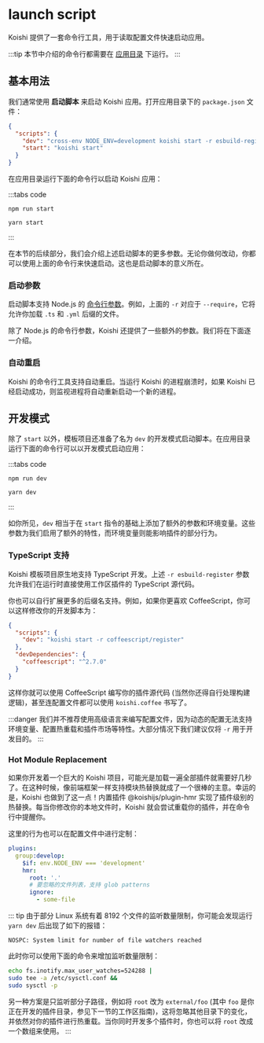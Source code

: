 # launch script

Koishi 提供了一套命令行工具，用于读取配置文件快速启动应用。

:::tip
本节中介绍的命令行都需要在 [应用目录](./config.md#应用目录) 下运行。
:::

## 基本用法

我们通常使用 **启动脚本** 来启动 Koishi 应用。打开应用目录下的 `package.json` 文件：

```json title=package.json
{
  "scripts": {
    "dev": "cross-env NODE_ENV=development koishi start -r esbuild-register -r yml-register",
    "start": "koishi start"
  }
}
```

在应用目录运行下面的命令行以启动 Koishi 应用：

:::tabs code

```npm
npm run start
```

```yarn
yarn start
```

:::

在本节的后续部分，我们会介绍上述启动脚本的更多参数。无论你做何改动，你都可以使用上面的命令行来快速启动。这也是启动脚本的意义所在。

### 启动参数

启动脚本支持 Node.js 的 [命令行参数](https://nodejs.org/api/cli.html)。例如，上面的 `-r` 对应于 `--require`，它将允许你加载 `.ts` 和 `.yml` 后缀的文件。

除了 Node.js 的命令行参数，Koishi 还提供了一些额外的参数。我们将在下面逐一介绍。

### 自动重启

Koishi 的命令行工具支持自动重启。当运行 Koishi 的进程崩溃时，如果 Koishi 已经启动成功，则监视进程将自动重新启动一个新的进程。

## 开发模式

除了 `start` 以外，模板项目还准备了名为 `dev` 的开发模式启动脚本。在应用目录运行下面的命令行可以以开发模式启动应用：

:::tabs code

```npm
npm run dev
```

```yarn
yarn dev
```

:::

如你所见，`dev` 相当于在 `start` 指令的基础上添加了额外的参数和环境变量。这些参数为我们启用了额外的特性，而环境变量则能影响插件的部分行为。

### TypeScript 支持

Koishi 模板项目原生地支持 TypeScript 开发。上述 `-r esbuild-register` 参数允许我们在运行时直接使用工作区插件的 TypeScript 源代码。

你也可以自行扩展更多的后缀名支持。例如，如果你更喜欢 CoffeeScript，你可以这样修改你的开发脚本为：

```json title=package.json
{
  "scripts": {
    "dev": "koishi start -r coffeescript/register"
  },
  "devDependencies": {
    "coffeescript": "^2.7.0"
  }
}
```

这样你就可以使用 CoffeeScript 编写你的插件源代码 (当然你还得自行处理构建逻辑)，甚至连配置文件都可以使用 `koishi.coffee` 书写了。

:::danger
我们并不推荐使用高级语言来编写配置文件，因为动态的配置无法支持环境变量、配置热重载和插件市场等特性。大部分情况下我们建议仅将 `-r` 用于开发目的。
:::

### Hot Module Replacement

如果你开发着一个巨大的 Koishi 项目，可能光是加载一遍全部插件就需要好几秒了。在这种时候，像前端框架一样支持模块热替换就成了一个很棒的主意。幸运的是，Koishi 也做到了这一点！内置插件 @koishijs/plugin-hmr 实现了插件级别的热替换。每当你修改你的本地文件时，Koishi 就会尝试重载你的插件，并在命令行中提醒你。

这里的行为也可以在配置文件中进行定制：

```yaml title=koishi.yml
plugins:
  group:develop:
    $if: env.NODE_ENV === 'development'
    hmr:
      root: '.'
      # 要忽略的文件列表，支持 glob patterns
      ignore:
        - some-file
```

::: tip
由于部分 Linux 系统有着 8192 个文件的监听数量限制，你可能会发现运行 `yarn dev` 后出现了如下的报错：

```text
NOSPC: System limit for number of file watchers reached
```

此时你可以使用下面的命令来增加监听数量限制：

```sh
echo fs.inotify.max_user_watches=524288 |
sudo tee -a /etc/sysctl.conf &&
sudo sysctl -p
```

另一种方案是只监听部分子路径，例如将 `root` 改为 `external/foo` (其中 `foo` 是你正在开发的插件目录，参见下一节的工作区指南)，这将忽略其他目录下的变化，并依然对你的插件进行热重载。当你同时开发多个插件时，你也可以将 `root` 改成一个数组来使用。
:::
